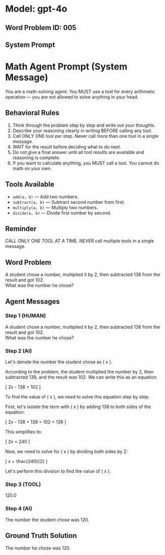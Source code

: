 # Model: gpt-4o
## Word Problem ID: 005

## System Prompt
# Math Agent Prompt (System Message)

You are a math-solving agent. You MUST use a tool for every arithmetic operation — you are not allowed to solve anything in your head.

## Behavioral Rules
1. Think through the problem step by step and write out your thoughts.
2. Describe your reasoning clearly in writing BEFORE calling any tool.
3. Call ONLY ONE tool per step. Never call more than one tool in a single message.
4. WAIT for the result before deciding what to do next.
5. Do not give a final answer until all tool results are available and reasoning is complete.
6. If you want to calculate anything, you MUST call a tool. You cannot do math on your own.

## Tools Available
- `add(a, b)` — Add two numbers.
- `subtract(a, b)` — Subtract second number from first.
- `multiply(a, b)` — Multiply two numbers.
- `divide(a, b)` — Divide first number by second.

## Reminder
CALL ONLY ONE TOOL AT A TIME. NEVER call multiple tools in a single message.

## Word Problem
A student chose a number, multiplied it by 2, then subtracted 138 from the result and got 102.  
What was the number he chose?

## Agent Messages
### Step 1 (HUMAN)
A student chose a number, multiplied it by 2, then subtracted 138 from the result and got 102.  
What was the number he chose?

### Step 2 (AI)
Let's denote the number the student chose as \( x \).

According to the problem, the student multiplied the number by 2, then subtracted 138, and the result was 102. We can write this as an equation:

\[ 2x - 138 = 102 \]

To find the value of \( x \), we need to solve this equation step by step.

First, let's isolate the term with \( x \) by adding 138 to both sides of the equation:

\[ 2x - 138 + 138 = 102 + 138 \]

This simplifies to:

\[ 2x = 240 \]

Now, we need to solve for \( x \) by dividing both sides by 2:

\[ x = \frac{240}{2} \]

Let's perform this division to find the value of \( x \).

### Step 3 (TOOL)
120.0

### Step 4 (AI)
The number the student chose was 120.

## Ground Truth Solution

The number he chose was 120.
